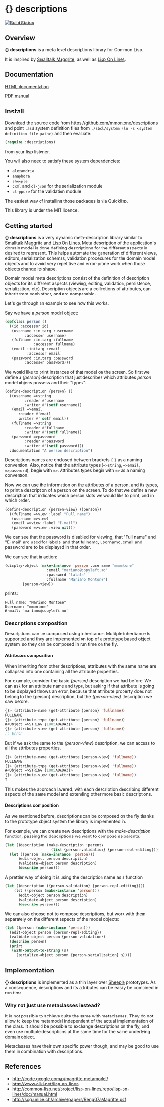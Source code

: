 {} descriptions    
========

[![Build Status](https://travis-ci.org/mmontone/descriptions.svg?branch=master)](https://travis-ci.org/mmontone/descriptions)

Overview
--------

**{} descriptions** is a meta level descriptions library for Common Lisp.

It is inspired by [Smalltalk Maggrite](http://code.google.com/p/magritte-metamodel/), as well as [Lisp On Lines](http://www.cliki.net/lisp-on-lines).

Documentation
-------------

[HTML documentation](http://mmontone.github.io/descriptions/doc/build/html/index.html)

[PDF manual](http://mmontone.github.io/descriptions/doc/build/latex/descriptions.pdf)

Install
-------

Download the source code from https://github.com/mmontone/descriptions and point `.asd` system definition files from `./sbcl/system (ln -s <system definition file path>)` and then evaluate:

```lisp
(require :descriptions)
```

from your lisp listener. 

You will also need to satisfy these system dependencies:

- `alexandria`
- `anaphora`
- `sheeple`
- `cxml` and `cl-json` for the serialization module
- `cl-ppcre` for the validation module

The easiest way of installing those packages is via [Quicklisp](http://www.quicklisp.org/).

This library is under the MIT licence.

Getting started
---------------

**{} descriptions** is a very dynamic meta-description library similar to [Smalltalk Maggrite](http://code.google.com/p/magritte-metamodel/) and [Lisp On Lines](http://www.cliki.net/lisp-on-lines). Meta description of the application's domain model is done defining descriptions for the different aspects is desired to represent. This helps automate the generation of different views, editors, serialization schemas, validation procedures for the domain model objects and to avoid very repetitive and error-prone work when those objects change its shape.

Domain model meta descriptions consist of the definition of description objects for its different aspects (viewing, editing, validation, persistence, serialization, etc). Description objects are a collections of attributes, can inherit from each other, and are composable.

Let's go through an example to see how this works.

Say we have a _person_ model object:

```lisp
(defclass person ()
  ((id :accessor id)
   (username :initarg :username
	     :accessor username)
   (fullname :initarg :fullname
             :accessor fullname)
   (email :initarg :email
          :accessor email)
   (password :initarg :password
	     :accessor password)))
```

We would like to print instances of that model on the screen. So first we define a *{person}* description that just describes which attributes _person_ model objecs possess and their "types".

```lisp
(define-description {person} ()
  ((username =>string
	     :reader #'username
	     :writer #'(setf username))
   (email =>email
	  :reader #'email
	  :writer #'(setf email))
   (fullname =>string
	     :reader #'fullname
	     :writer #'(setf fullname))
   (password =>password
	     :reader #'password
	     :writer #'(setf password)))
  :documentation "A person description")
```
Descriptions names are enclosed between brackets `{` `}` as a naming convention. Also, notice that the attribute types (`=>string`, `=>email`, `=>password`), begin with `=>`. Attributes types begin with `=>` as a naming convention.

Now we can use the information on the attributes of a person, and its types, to print a description of a person on the screen. To do that we define a new description that indicates which person slots we would like to print, and in which order.

```lisp
(define-description {person-view} ({person})
  ((fullname =>view :label "Full name")
   (username =>view)
   (email =>view :label "E-mail")
   (password =>view :view nil)))
```

We can see that the password is disabled for viewing, that "Full name" and "E-mail" are used for labels, and that fullname, username, email and password are to be displayed in that order.

We can see that in action:
```lisp
(display-object (make-instance 'person :username "mmontone"
			       :email "mariano@copyleft.no"
			       :password "lalala"
			       :fullname "Mariano Montone")
		{person-view})
```

prints:

```
Full name: "Mariano Montone"
Username: "mmontone"
E-mail: "mariano@copyleft.no"

```

### Descriptions composition

Descriptions can be composed using inheritance. Multiple inheritance is supported and they are implemented on top of a prototype based object system, so they can be composed in run time on the fly.

#### Attributes composition

When inheriting from other descriptions, attributes with the same name are collapsed into one containing all the attribute properties.

For example, consider the basic *{person}* description we had before. We can ask for an attribute name and type, but asking if that attribute is going to be displayed throws an error, because that attribute property does not belong to the {person} description, but the *{person-view}* description we saw before.

```lisp
{}> (attribute-name (get-attribute {person} 'fullname))
FULLNAME
{}> (attribute-type (get-attribute {person} 'fullname))
#<Object =>STRING {1005A0A0A3}>
{}> (attribute-view (get-attribute {person} 'fullname))
;; Error
```

But if we ask the same to the *{person-view}* description, we can access to all the attributes properties.
```lisp
{}> (attribute-name (get-attribute {person-view} 'fullname))
FULLNAME
{}> (attribute-type (get-attribute {person-view} 'fullname))
#<Object =>STRING {1005A0A0A3}>
{}> (attribute-view (get-attribute {person-view} 'fullname))
T
```

This makes the approach layered, with each description describing different aspects of the same model and extending other more basic descriptions.

#### Descriptions composition

As we mentioned before, descriptions can be composed on the fly thanks to the prototype object system the library is implemented in.

For example, we can create new descriptions with the *make-description* function, passing the descriptions we want to compose as parents:

```lisp
(let ((description (make-description :parents
				     (list {person-validation} {person-repl-editing}))))
  (let ((person (make-instance 'person)))
      (edit-object person description)
      (validate-object person description)
      (describe person)))
```

A prettier way of doing it is using the description name as a function:

```lisp
(let ((description ({person-validation} {person-repl-editing})))
    (let ((person (make-instance 'person)))
      (edit-object person description)
      (validate-object person description)
      (describe person)))
```

We can also choose not to compose descriptions, but work with them separately on the different aspects of the model objects:
```lisp
(let ((person (make-instance 'person)))
  (edit-object person {person-repl-editing})
  (validate-object person {person-validation})
  (describe person)
  (print
   (with-output-to-string (s)
     (serialize-object person {person-serialization} s))))

```
Implementation
--------------

**{} descriptions** is implemented as a thin layer over [Sheeple](http://www.cliki.net/sheeple) prototypes. As a consequence, descriptions and its attributes can be easily be combined in run time.

### Why not just use metaclasses instead?

It is not possible to achieve quite the same with metaclasses. They do not allow to keep the metamodel independent of the actual implementation of the class. It should be possible to exchange descriptions on the fly, and even use multiple descriptions at the same time for the same underlying domain object.

Metaclasses have their own specific power though, and may be good to use them in combination with descriptions.

References
----------

* http://code.google.com/p/magritte-metamodel/
* http://www.cliki.net/lisp-on-lines
* http://common-lisp.net/project/lisp-on-lines/repo/lisp-on-lines/doc/manual.html
* http://scg.unibe.ch/archive/papers/Reng07aMagritte.pdf
